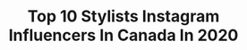 ---
title: Top 10 Stylists Instagram Influencers In Canada In 2020
description: >-
  Find top stylists Instagram influencers in Canada in 2020. Most popular hashtags: #ootd #socialdistancing #ad #liketkit.
platform: Instagram
profiles:
  - username: "jennabitovenaumovich"
    fullname: >-
      Jenna Bitove Freda
    location: "Canada"
    followers: 17454
    engagement: 429
    commentsToLikes: 0.066103
    avatar: "https://scontent-amt2-1.cdninstagram.com/v/t51.2885-19/11326363_1627943514161336_1154358009_a.jpg?_nc_ht=scontent-amt2-1.cdninstagram.com&_nc_ohc=1VuptmSFXRYAX9GP5Bh&oh=199025c92d15e41189d6424bb9508ea4&oe=5EBA9290"
    verified: false
    hashtags: "#canfar, #becomingfamily"
  - username: "shann.hardy"
    fullname: >-
      Shannon Hardy
    location: "Canada"
    followers: 2337
    engagement: 1478
    commentsToLikes: 0.405565
    avatar: "https://scontent-lhr8-1.cdninstagram.com/v/t51.2885-19/s320x320/87715857_135967761152595_7232919892209434624_n.jpg?_nc_ht=scontent-lhr8-1.cdninstagram.com&_nc_ohc=4uxrupljbVQAX_e9RcP&oh=6663e846d479d8a5aab818644c0545c7&oe=5EBBD36D"
    verified: false
    hashtags: "#forbelovedone, #gifted, #123presets, #selfcarewithdrteals"
  - username: "justinebrouill"
    fullname: >-
      JUSTINE BROUILLETTE
    location: "Canada"
    followers: 38083
    engagement: 480
    commentsToLikes: 0.047508
    avatar: "https://scontent-ams4-1.cdninstagram.com/v/t51.2885-19/s320x320/83928693_110748527021765_3441979515339800576_n.jpg?_nc_ht=scontent-ams4-1.cdninstagram.com&_nc_ohc=GK6Cv2yAfHwAX9vYgQl&oh=c2103d4d483a1361b11a4614b3b3da41&oe=5EBB2FC0"
    verified: false
    hashtags: "#urbanplanet, #bohostyle, #ivyboutique, #pub"
  - username: "josiestevens"
    fullname: >-
      Josie Stevens
    location: "Canada"
    followers: 45268
    engagement: 289
    commentsToLikes: 0.061871
    avatar: "https://scontent-lht6-1.cdninstagram.com/v/t51.2885-19/11348246_723694464426180_2139752147_a.jpg?_nc_ht=scontent-lht6-1.cdninstagram.com&_nc_ohc=2XjqyPF8j0oAX_bETvv&oh=0b828290091f44368a7543d9ee62fe83&oe=5EB9B08B"
    verified: true
    hashtags: "#2020, #happynewyear, #cowgirl, #heartofbone"
  - username: "blondehanes"
    fullname: >-
      S A R A  W E L L S
    location: "Canada"
    followers: 5338
    engagement: 781
    commentsToLikes: 0.166386
    avatar: "https://scontent-ams4-1.cdninstagram.com/v/t51.2885-19/s320x320/67182717_388675398743501_2262281221809635328_n.jpg?_nc_ht=scontent-ams4-1.cdninstagram.com&_nc_ohc=EEeho5KTm9YAX966ob0&oh=3978a2522a4113fa2f641081b0caedb2&oe=5EB547DE"
    verified: false
    hashtags: "#ad, #endypartner, #6feetapart, #wholeheartedpets"
  - username: "talia_stylist"
    fullname: >-
      Talia Brown Thall
    location: "Canada"
    followers: 9783
    engagement: 651
    commentsToLikes: 0.911687
    avatar: "https://scontent-lhr8-1.cdninstagram.com/v/t51.2885-19/s320x320/57587106_418121365648131_9186335090752356352_n.jpg?_nc_ht=scontent-lhr8-1.cdninstagram.com&_nc_ohc=sVxOW7NNIwYAX8MW5lY&oh=d72d6dcf38f4325eef61a67cc868b90c&oe=5EB8DF4E"
    verified: false
    hashtags: "#newyearseve, #taliastylistgiveaway, #anniversary, #selfisolation"
  - username: "ericaonfashion"
    fullname: >-
      Erica Wark
    location: "Canada"
    followers: 36336
    engagement: 236
    commentsToLikes: 0.102986
    avatar: "https://scontent-atl3-1.cdninstagram.com/v/t51.2885-19/s320x320/12751486_1755000954731408_1100153738_a.jpg?_nc_ht=scontent-atl3-1.cdninstagram.com&_nc_ohc=LNFbMqTpLBEAX8LjWPI&oh=fbafd412deeb8949d3a7da87e31ddc6a&oe=5EB9B068"
    verified: false
    hashtags: "#patternedtights, #closetorganization, #virtualcntowerclimb, #skichic"
  - username: "styleconceptblog"
    fullname: >-
      SC BY ELENA | CANADIAN BLOGGER
    location: "Canada"
    followers: 20033
    engagement: 321
    commentsToLikes: 0.176165
    avatar: "https://scontent-lht6-1.cdninstagram.com/v/t51.2885-19/s320x320/73288196_1351296928406907_4531493447093190656_n.jpg?_nc_ht=scontent-lht6-1.cdninstagram.com&_nc_ohc=PuvuCdJcseQAX--qVoS&oh=3fef6e185b8cd8420712f95100339475&oe=5EBBEDD4"
    verified: false
    hashtags: "#travelhacks, #torontolife, #ellypistol, #yourtaxexperts"
  - username: "zxazu"
    fullname: >-
      Zannub Houssein
    location: "Canada"
    followers: 21253
    engagement: 285
    commentsToLikes: 0.090381
    avatar: "https://scontent-atl3-1.cdninstagram.com/v/t51.2885-19/s320x320/92019254_653319361903725_7100069286659489792_n.jpg?_nc_ht=scontent-atl3-1.cdninstagram.com&_nc_ohc=iTIDDCyFvtAAX8AwiTA&oh=acefbac5f16bc86817bba6c37e39cced&oe=5EB784F1"
    verified: false
    hashtags: "#tiff"
  - username: "kristenmcgowan"
    fullname: >-
      Kristen McGowan
    location: "Canada"
    followers: 196764
    engagement: 819
    commentsToLikes: 0.007597
    avatar: "https://scontent-ams4-1.cdninstagram.com/v/t51.2885-19/s320x320/37508048_308256679913563_2607345053353377792_n.jpg?_nc_ht=scontent-ams4-1.cdninstagram.com&_nc_ohc=JKa8yH-YqVYAX9YHI68&oh=c26df9c9e8f88950a4bf4d0729e7c2e1&oe=5EBA6277"
    verified: false
    hashtags: "#ourarticle, #onemorocco, #ad"
---